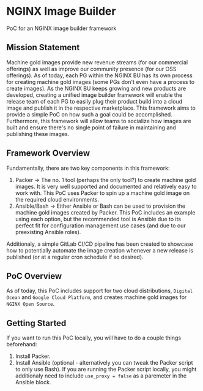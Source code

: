 # NGINX Image Builder

PoC for an NGINX image builder framework

## Mission Statement

Machine gold images provide new revenue streams (for our commercial offerings) as well as improve our community presence (for our OSS offerings). As of today, each PG within the NGINX BU has its own process for creating machine gold images (some PGs don't even have a process to create images). As the NGINX BU keeps growing and new products are developed, creating a unified image builder framework will enable the release team of each PG to easily plug their product build into a cloud image and publish it in the respective marketplace. This framework aims to provide a simple PoC on how such a goal could be accomplished. Furthermore, this framework will allow teams to socialize how images are built and ensure there's no single point of failure in maintaining and publishing these images.

## Framework Overview

Fundamentally, there are two key components in this framework:

1. Packer -> The no. 1 tool (perhaps the only tool?) to create machine gold images. It is very well supported and documented and relatively easy to work with. This PoC uses Packer to spin up a machine gold image on the required cloud environments.
2. Ansible/Bash -> Either Ansible or Bash can be used to provision the machine gold images created by Packer. This PoC includes an example using each option, but the recommended tool is Ansible due to its perfect fit for configuration management use cases (and due to our preexisting Ansible roles).

Additionaly, a simple GitLab CI/CD pipeline has been created to showcase how to potentially automate the image creation whenever a new release is published (or at a regular cron schedule if so desired).

## PoC Overview

As of today, this PoC includes support for two cloud distributions, `Digital Ocean` and `Google Cloud Platform`, and creates machine gold images for `NGINX Open Source`.

## Getting Started

If you want to run this PoC locally, you will have to do a couple things beforehand:

1. Install Packer.
2. Install Ansible (optional - alternatively you can tweak the Packer script to only use Bash). If you are running the Packer script locally, you might additionaly need to include `use_proxy = false` as a paremeter in the Ansible block.
